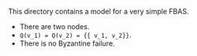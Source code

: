 This directory contains a model for a very simple FBAS.

* There are two nodes.
* `Q(v_1) = Q(v_2) = {{ v_1, v_2}}`.
* There is no Byzantine failure.
